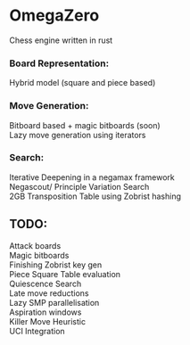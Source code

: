 # OmegaZero
Chess engine written in rust

### Board Representation:
Hybrid model (square and piece based)

### Move Generation:
Bitboard based  + magic bitboards (soon)  
Lazy move generation using iterators

### Search:
Iterative Deepening in a negamax framework  
Negascout/ Principle Variation Search  
2GB Transposition Table using Zobrist hashing  


## TODO:
Attack boards  
Magic bitboards  
Finishing Zobrist key gen  
Piece Square Table evaluation  
Quiescence Search  
Late move reductions  
Lazy SMP parallelisation  
Aspiration windows  
Killer Move Heuristic  
UCI Integration  
